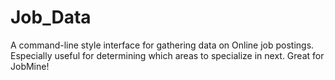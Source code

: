 # Job_Data
A command-line style interface for gathering data on Online job postings. Especially useful for determining which areas to 
specialize in next. Great for JobMine!
